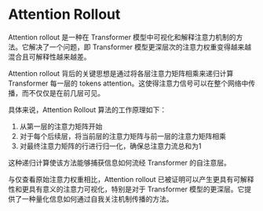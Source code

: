# Attention Rollout

Attention rollout 是一种在 Transformer 模型中可视化和解释注意力机制的方法。它解决了一个问题，即 Transformer 模型更深层次的注意力权重变得越来越混合且可解释性越来越差。

Attention rollout 背后的关键思想是通过将各层注意力矩阵相乘来递归计算 Transformer 每一层的 tokens attention。这使得注意力信号可以在整个网络中传播，而不仅仅是在前几层可见。

具体来说，Attention Rollout 算法的工作原理如下：

1. 从第一层的注意力矩阵开始
2. 对于每个后续层，将当前层的注意力矩阵与前一层的注意力矩阵相乘
3. 对最终注意力矩阵的行进行归一化，确保总注意力流总和为1

这种递归计算使该方法能够捕获信息如何流经 Transformer 的自注意层。

与仅查看原始注意力权重相比，Attention rollout 已被证明可以产生更具有可解释性和更具有意义的注意力可视化，特别是对于 Transformer 模型的更深层。它提供了一种量化信息如何通过自我关注机制传播的方法。

